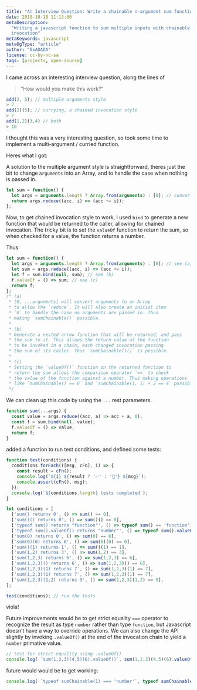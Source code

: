 ```yaml
---
title: "An Interview Question: Write a chainable n-argument sum function"
date: 2018-10-18 11:13:00
metaDescription:
  "Writing a javascript function to sum multiple inputs with chainable
  invocation"
metaKeywords: javascript
metaOgType: "article"
author: "0xADADA"
license: cc-by-nc-sa
tags: [projects, open-source]
---
```


I came across an interesting interview question, along the lines of

> "How would you make this work?"

```javascript
add(2, 5); // multiple arguments style
> 7
add(2)(5); // currying, a chained invocation style
> 7
add(1,2)(3,4) // both
> 10
```

I thought this was a very interesting question, so took some time to
implement a multi-argument / curried function.

Heres what I got:

A solution to the multiple argument style is straightforward, theres just the bit to
change `arguments` into an Array, and to handle the case when nothing is
passed in.

```javascript
let sum = function() {
  let args = arguments.length ? Array.from(arguments) : [0]; // convert arguments to array for .reduce
  return args.reduce((acc, i) => (acc += i));
};
```

Now, to get chained invocation style to work, I used `bind` to generate a new function
that would be returned to the caller, allowing for chained invocation. The
tricky bit is to set the `valueOf` function to return the sum, so when checked
for a value, the function returns a number.

Thus:

```javascript
let sum = function() {
  let args = arguments.length ? Array.from(arguments) : [0]; // see (a)
  let sum = args.reduce((acc, i) => (acc += i)); 
  let f = sum.bind(null, sum); // see (b)
  f.valueOf = () => sum; // see (c)
  return f;
};
/* (a)
 * [0, ...arguments] will convert arguments to an Array
 * to allow the `reduce`. It will also create an initial item
 * `0` to handle the case no arguments are passed in. Thus
 * making `sumChainable()` possible.
 *
 * (b)
 * Generate a nested arrow function that will be returned, and pass
 * the sum to it. This allows the return value of the function
 * to be invoked in a chain, each changed invocation passing
 * the sum of its caller. Thus `sumChainable()()` is possible.
 *
 * (c)
 * Setting the `valueOf()` function on the returned function to
 * return the sum allows the comparison operator `==` to check
 * the value of the function against a number. Thus making operations
 * like `sumChainable() == 0` and `sumChainable(1, 1) + 2 == 4` possible.
 */
```

We can clean up this code by using the `...` rest parameters.

```javascript
function sum(...args) {
  const value = args.reduce((acc, a) => acc + a, 0);
  const f = sum.bind(null, value);
  f.valueOf = () => value;
  return f;
}
```

added a function to run test conditions, and defined some tests:

```javascript
function test(conditions) {
  conditions.forEach(([msg, cFn], i) => {
    const result = cFn();
    console.log(`${i} ${result ? '✅' : '🚫'} ${msg}`);
    console.assert(cFn(), msg);
  });
  console.log(`${conditions.length} tests completed`);
}

let conditions = [
  ['sum() returns 0', () => sum() == 0],
  ['sum()() returns 0', () => sum()() == 0],
  ['typeof sum() returns "function"', () => typeof sum() == 'function'],
  ['typeof sum().valueOf() returns "number"', () => typeof sum().valueOf() == 'number'],
  ['sum(0) returns 0', () => sum(0) == 0],
  ['sum(0)(0) returns 0', () => sum(0)(0) == 0],
  ['sum()(1) returns 1', () => sum()(1) == 1],
  ['sum(1,2) returns 3', () => sum(1,2) == 3],
  ['sum(1,2,3) returns 6', () => sum(1,2,3) == 6],
  ['sum(1,2,3)() returns 6', () => sum(1,2,3)() == 6],
  ['sum(1,2,3)(1) returns 7', () => sum(1,2,3)(1) == 7],
  ['sum(1,2,3)(1) returns 7', () => sum(1,2,3)(1) == 7],
  ['sum(1,2,3)(1,2) returns 9', () => sum(1,2,3)(1,2) == 9],
];

test(conditions); // run the tests
```

viola!

Future improvements would be to get strict equality `===` operator to recognize the result
as type `number` rather than type `function`, but Javascript doesn't have a way to override operations.
We can also change the API slightly by
invoking `.valueOf()` at the end of the invocation chain to yield a `number` primative value.

```javascript
// test for strict equality using .valueOf()
console.log( `sum(1,2,3)(4,5)(6).valueOf()`, sum(1,2,3)(4,5)(6).valueOf() === 21 ? 'passed' : 'failed' );
```


future would would be to get working:

```javascript
console.log( `typeof sumChainable(1) === 'number'`, typeof sumChainable(1) === `number` ? 'passed' : 'failed' );
```
